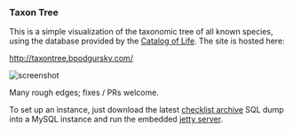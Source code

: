 ### Taxon Tree ###

This is a simple visualization of the taxonomic tree of all known species, using the database provided by the [Catalog of Life](http://www.catalogueoflife.org/).  The site is hosted here:

http://taxontree.bpodgursky.com/

![screenshot](http://i.imgur.com/YIi79DM.png)

Many rough edges; fixes / PRs welcome.

To set up an instance, just download the latest [checklist archive](http://www.catalogueoflife.org/content/annual-checklist-archive) SQL dump into a MySQL instance and run the embedded [jetty server](https://github.com/bpodgursky/taxontree/blob/master/src/main/java/com/bpodgursky/taxtree/WebServer.java).

 

